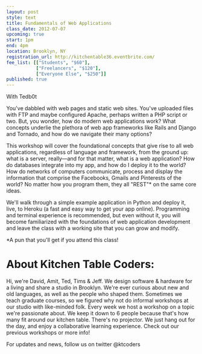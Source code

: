 ```yaml
---
layout: post
style: text
title: Fundamentals of Web Applications
class_date: 2012-07-07
upcoming: true
start: 1pm
end: 4pm
location: Brooklyn, NY
registration_url: http://kitchentable36.eventbrite.com/
fee_list: [["Students", "$60"],
           ["Freelancers", "$120"],
           ["Everyone Else", "$250"]]
published: true
---
```

With Tedb0t
 
You've dabbled with web pages and static web sites.  You've uploaded files with FTP and maybe configured Apache, perhaps written a PHP script or two.  But, you wonder, how do modern web applications work?  What concepts underlie the plethora of web app frameworks like Rails and Django and Tornado, and how do we navigate their many options?

This workshop will cover the foundational concepts that give rise to all web applications, regardless of language and framework, from the ground up: what is a server, really—and for that matter, what is a web application?  How do databases integrate into my app, and how do I deploy it to the world?  How do networks of computers communicate, process and display the information that comprise the Facebooks, Gmails and Pinterests of the world?  No matter how you program them, they all "REST"* on the same core ideas.

We'll walk through a simple example application in Python and deploy it, live, to Heroku (a fast and easy way to get your app online).  Programming and terminal experience is recommended, but even without it, you will become familiarized with the foundations of web application development and leave the class with a working site that you can grow and modify.
 
\*A pun that you'll get if you attend this class!
 
# About Kitchen Table Coders: 
 
Hi, we're David, Amit, Ted, Tims & Jeff. We design software & hardware for a living and share a studio in Brooklyn. We're ever curious about new and old languages, as well as the people who shaped them. Sometimes we teach graduate courses, so we figured why not do informal workshops at our studio with like-minded folk.
Every week we host a workshop on a topic we're passionate about. We keep it down to 6 people because that's how many fit around our kitchen table. There's no projector. We just hang out for the day, and enjoy a collaborative learning experience.
Check out our previous workshops or more info!
 
 
For updates and news, follow us on twitter @ktcoders
